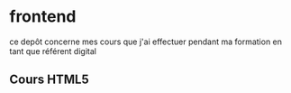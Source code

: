 # frontend
ce depôt concerne mes cours que j'ai effectuer pendant ma formation en tant que référent digital
## Cours HTML5
